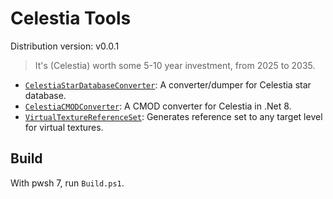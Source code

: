 # Celestia Tools

Distribution version: v0.0.1

> It's (Celestia) worth some 5-10 year investment, from 2025 to 2035.

* [`CelestiaStarDatabaseConverter`](./CelestiaStarDatabaseConverter/README.md): A converter/dumper for Celestia star database.
* [`CelestiaCMODConverter`](./CelestiaCMODConverter/README.md): A CMOD converter for Celestia in .Net 8.
* [`VirtualTextureReferenceSet`](./VirtualTextureReferenceSet/README.md): Generates reference set to any target level for virtual textures.

## Build

With pwsh 7, run `Build.ps1`.